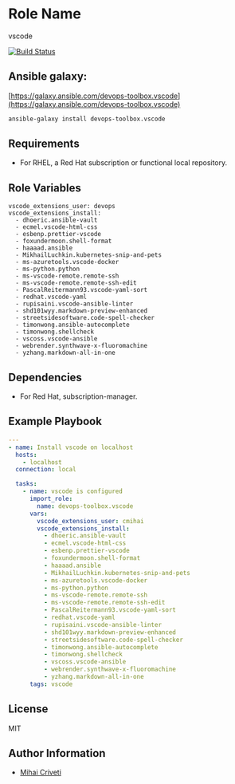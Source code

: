 Role Name
=========

vscode

[![Build Status](https://travis-ci.org/cmihai-ansible/vscode.svg?branch=master)](https://travis-ci.org/cmihai-ansible/vscode)

Ansible galaxy:
---------------

[https://galaxy.ansible.com/devops-toolbox.vscode](https://galaxy.ansible.com/devops-toolbox.vscode)

```bash
ansible-galaxy install devops-toolbox.vscode
```

Requirements
------------

- For RHEL, a Red Hat subscription or functional local repository.

Role Variables
--------------

```
vscode_extensions_user: devops
vscode_extensions_install:
  - dhoeric.ansible-vault
  - ecmel.vscode-html-css
  - esbenp.prettier-vscode
  - foxundermoon.shell-format
  - haaaad.ansible
  - MikhailLuchkin.kubernetes-snip-and-pets
  - ms-azuretools.vscode-docker
  - ms-python.python
  - ms-vscode-remote.remote-ssh
  - ms-vscode-remote.remote-ssh-edit
  - PascalReitermann93.vscode-yaml-sort
  - redhat.vscode-yaml
  - rupisaini.vscode-ansible-linter
  - shd101wyy.markdown-preview-enhanced
  - streetsidesoftware.code-spell-checker
  - timonwong.ansible-autocomplete
  - timonwong.shellcheck
  - vscoss.vscode-ansible
  - webrender.synthwave-x-fluoromachine
  - yzhang.markdown-all-in-one
```

Dependencies
------------

- For Red Hat, subscription-manager.

Example Playbook
----------------

```yaml
---
- name: Install vscode on localhost
  hosts:
    - localhost
  connection: local

  tasks:
    - name: vscode is configured
      import_role:
        name: devops-toolbox.vscode
      vars:
        vscode_extensions_user: cmihai
        vscode_extensions_install:
          - dhoeric.ansible-vault
          - ecmel.vscode-html-css
          - esbenp.prettier-vscode
          - foxundermoon.shell-format
          - haaaad.ansible
          - MikhailLuchkin.kubernetes-snip-and-pets
          - ms-azuretools.vscode-docker
          - ms-python.python
          - ms-vscode-remote.remote-ssh
          - ms-vscode-remote.remote-ssh-edit
          - PascalReitermann93.vscode-yaml-sort
          - redhat.vscode-yaml
          - rupisaini.vscode-ansible-linter
          - shd101wyy.markdown-preview-enhanced
          - streetsidesoftware.code-spell-checker
          - timonwong.ansible-autocomplete
          - timonwong.shellcheck
          - vscoss.vscode-ansible
          - webrender.synthwave-x-fluoromachine
          - yzhang.markdown-all-in-one
      tags: vscode
```

License
-------

MIT

Author Information
------------------

- [Mihai Criveti](https://www.linkedin.com/in/devops-toolbox.)
